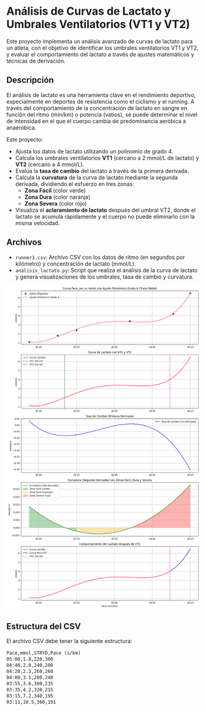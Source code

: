 # Análisis de Curvas de Lactato y Umbrales Ventilatorios (VT1 y VT2)

Este proyecto implementa un análisis avanzado de curvas de lactato para un atleta, con el objetivo de identificar los umbrales ventilatorios VT1 y VT2, y evaluar el comportamiento del lactato a través de ajustes matemáticos y técnicas de derivación.

## Descripción

El análisis de lactato es una herramienta clave en el rendimiento deportivo, especialmente en deportes de resistencia como el ciclismo y el running. A través del comportamiento de la concentración de lactato en sangre en función del ritmo (min/km) o potencia (vatios), se puede determinar el nivel de intensidad en el que el cuerpo cambia de predominancia aeróbica a anaeróbica.

Este proyecto:
- Ajusta los datos de lactato utilizando un polinomio de grado 4.
- Calcula los umbrales ventilatorios **VT1** (cercano a 2 mmol/L de lactato) y **VT2** (cercano a 4 mmol/L).
- Evalúa la **tasa de cambio** del lactato a través de la primera derivada.
- Calcula la **curvatura** de la curva de lactato mediante la segunda derivada, dividiendo el esfuerzo en tres zonas:
  - **Zona Fácil** (color verde)
  - **Zona Dura** (color naranja)
  - **Zona Severa** (color rojo)
- Visualiza el **aclaramiento de lactato** después del umbral VT2, donde el lactato se acumula rápidamente y el cuerpo no puede eliminarlo con la misma velocidad.

## Archivos

- `runner1.csv`: Archivo CSV con los datos de ritmo (en segundos por kilómetro) y concentración de lactato (mmol/L).
- `análisis_lactato.py`: Script que realiza el análisis de la curva de lactato y genera visualizaciones de los umbrales, tasa de cambio y curvatura.

![Análisis de Lactato](chart.png)

## Estructura del CSV

El archivo CSV debe tener la siguiente estructura:

```csv
Pace,mmol,STRYD,Pace (s/km)
05:00,1.8,220,300
04:40,2.0,240,280
04:20,2.3,260,260
04:00,3.1,280,240
03:55,3.6,300,235
03:35,4.2,320,215
03:15,7.2,340,195
03:11,10.5,360,191

